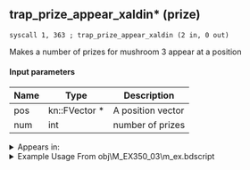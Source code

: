 ## trap_prize_appear_xaldin* (prize)

`syscall 1, 363 ; trap_prize_appear_xaldin (2 in, 0 out)`

Makes a number of prizes for mushroom 3 appear at a position

#### Input parameters
| Name | Type | Description
|------|------|------------
| pos   | kn::FVector *   | A position vector
| num   | int   | number of prizes




<details>
	<summary>Appears in:</summary>
| filename | Entity (obj)
|----------|-------------
| obj\M_EX350_03\m_ex.bdscript       | ((M) Mushroom 3 (EX))          

</details>

<details>
	<summary>Example Usage From obj\M_EX350_03\m_ex.bdscript</summary>
```
L440:
 jz L474
 pushFromFSp 0
 syscall 1, 147 ; trap_obj_pos (1 in, 1 out)
 memcpyToSp 16, 32
 pushFromPSp 32
 pushImm 1
 syscall 1, 363 ; trap_prize_appear_xaldin (2 in, 0 out)
 pushFromFSpVal 436
 pushImm 1
 sub 
 popToSpVal 436
 pushFromFSp 12
 pushImm 1
 sub 
 popToSp 12
 jmp L418
```
</details>

